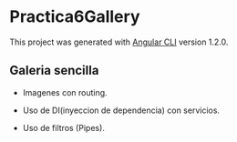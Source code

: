 # Practica6Gallery

This project was generated with [Angular CLI](https://github.com/angular/angular-cli) version 1.2.0.

## Galeria sencilla  

- Imagenes con routing.

- Uso de DI(inyeccion de dependencia) con servicios.

- Uso de filtros (Pipes).